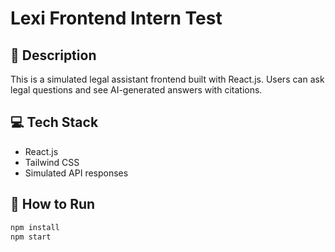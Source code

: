 # Lexi Frontend Intern Test

## 🧠 Description
This is a simulated legal assistant frontend built with React.js. Users can ask legal questions and see AI-generated answers with citations.

## 💻 Tech Stack
- React.js
- Tailwind CSS
- Simulated API responses

## 🚀 How to Run
```bash
npm install
npm start
